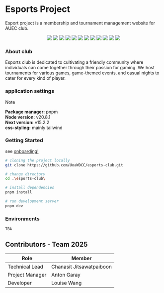 # Esports Project
Esport project is a membership and tournament management website for AUEC club.

<div align="center">
 
  <img src="https://img.shields.io/badge/TypeScript-1572B6?style=for-the-badge&logo=TypeScript&logoColor=white"/>
  <img src="https://img.shields.io/badge/NodeJS-aaffaf?style=for-the-badge&logo=nodedotjs"/>
  <img src="https://img.shields.io/badge/Astro-323330?style=for-the-badge&logo=astro"/>
  <img src="https://img.shields.io/badge/Fly.IO-323330?style=for-the-badge&logo=flydotio"/>
  <img src="https://img.shields.io/badge/Supabase-3FC58E?style=for-the-badge&logo=Supabase&logoColor=white"/>
  <img src="https://img.shields.io/badge/Notion-ffffff?style=for-the-badge&logo=Notion&logoColor=black"/>
  <img src="https://img.shields.io/badge/Prisma-ffffff?style=for-the-badge&logo=Prisma&logoColor=2D3748"/>
  <img src="https://img.shields.io/badge/PostgreSQL-010101?style=for-the-badge&logo=PostgreSQL"/>
  <img src="https://img.shields.io/badge/figma-323330?style=for-the-badge&logo=figma"/>
  <img src="https://img.shields.io/badge/Jira-4285F4?style=for-the-badge&logo=jira&logoColor=white"/>
  <img src="https://img.shields.io/badge/Vitest-fafafa?style=for-the-badge&logo=vitest"/>
  <img src="https://img.shields.io/badge/React-010101?style=for-the-badge&logo=react"/>
</div>


### About club

Esports club is dedicated to cultivating a friendly community where individuals can come together through their passion for gaming. We host tournaments for various games, game-themed events, and casual nights to cater for every kind of player.

### application settings

> [!NOTE]  
> **Package manager:** pnpm \
> **Node version:** v20.8.1 \
> **Next version:** v15.2.2 \
> **css-styling:** mainly tailwind 

### Getting Started

see [onboarding!](docs/onboarding.md)

```bash
# cloning the project locally
git clone https://github.com/UoaWDCC/esports-club.git

# change directory
cd .\esports-club\

# install dependencies
pnpm install

# run development server
pnpm dev
```
### Environments
```
TBA
```

## Contributors - Team 2025

| Role             | Member                      |
| ---------------- | --------------------------- |
| Technical Lead   | Chanasit Jitsawatpaiboon    |
| Project Manager  | Anton Garay                 |
| Developer        | Louise Wang                 |